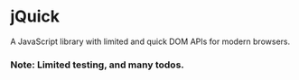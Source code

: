 # jQuick
A JavaScript library with limited and quick DOM APIs for modern browsers.
### Note: Limited testing, and many todos.
